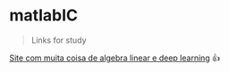 # matlabIC


> Links for study

[Site com muita coisa de algebra linear e deep learning](https://hadrienj.github.io/about/) :+1:



